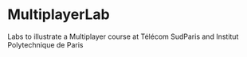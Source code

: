 # MultiplayerLab
Labs to illustrate a Multiplayer course at Télécom SudParis and Institut Polytechnique de Paris
